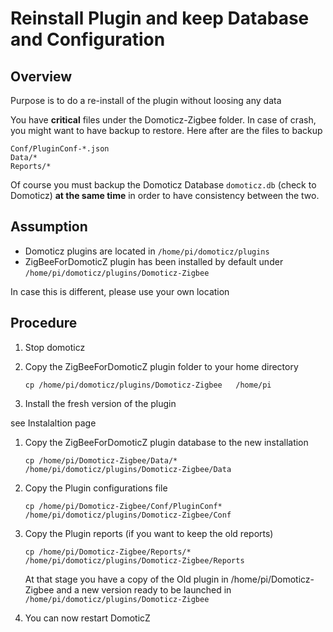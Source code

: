 # Reinstall Plugin and keep Database and Configuration

## Overview

Purpose is to do a re-install of the plugin without loosing any data

You have __critical__ files under the Domoticz-Zigbee folder. In case of crash, you might want to have backup to restore. Here after are the files to backup

    Conf/PluginConf-*.json
    Data/*
    Reports/*

Of course you must backup the Domoticz Database `domoticz.db` (check to Domoticz) __at the same time__ in order to have consistency between the two.


## Assumption

* Domoticz plugins are located in ```/home/pi/domoticz/plugins ```
* ZigBeeForDomoticZ plugin has been installed by default under ```/home/pi/domoticz/plugins/Domoticz-Zigbee```

In case this is different, please use your own location


## Procedure

1. Stop domoticz

1. Copy the ZigBeeForDomoticZ plugin folder to your home directory

   ```
   cp /home/pi/domoticz/plugins/Domoticz-Zigbee   /home/pi
   ```

1. Install the fresh version of the plugin

see Instalaltion page

1. Copy the ZigBeeForDomoticZ plugin database to the new installation

   ```
   cp /home/pi/Domoticz-Zigbee/Data/* /home/pi/domoticz/plugins/Domoticz-Zigbee/Data
   ```

1. Copy the Plugin configurations file

   ```
   cp /home/pi/Domoticz-Zigbee/Conf/PluginConf* /home/pi/domoticz/plugins/Domoticz-Zigbee/Conf
   ```

1. Copy the Plugin reports (if you want to keep the old reports)

   ```
   cp /home/pi/Domoticz-Zigbee/Reports/* /home/pi/domoticz/plugins/Domoticz-Zigbee/Reports
   ```

   At that stage you have a copy of the Old plugin in /home/pi/Domoticz-Zigbee and a new version ready to be launched in ```/home/pi/domoticz/plugins/Domoticz-Zigbee```

1. You can now restart DomoticZ
